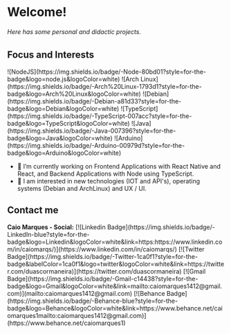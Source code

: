 <h1>Welcome!</h1>
<h6>Here has some personal and didactic projects.</h6>
<h2>Focus and Interests</h2>
![NodeJS](https://img.shields.io/badge/-Node-80bd01?style=for-the-badge&logo=node.js&logoColor=white)
![Arch Linux](https://img.shields.io/badge/-Arch%20Linux-1793d1?style=for-the-badge&logo=Arch%20Linux&logoColor=white)
![Debian](https://img.shields.io/badge/-Debian-a81d33?style=for-the-badge&logo=Debian&logoColor=white)
![TypeScript](https://img.shields.io/badge/-TypeScript-007acc?style=for-the-badge&logo=TypeScript&logoColor=white)
![Java](https://img.shields.io/badge/-Java-007396?style=for-the-badge&logo=Java&logoColor=white)
![Arduino](https://img.shields.io/badge/-Arduino-00979d?style=for-the-badge&logo=Arduino&logoColor=white)

- 🔭 I’m currently working on Frontend Applications with React Native and React, and Backend Applications with Node using TypeScript.
- 🤔 I am interested in new technologies (IOT and API's), operating systems (Debian and ArchLinux) and UX / UI.
<h2>Contact me</h2>
<b>Caio Marques - Social:</b>
[![Linkedin Badge](https://img.shields.io/badge/-LinkedIn-blue?style=for-the-badge&logo=Linkedin&logoColor=white&link=https:https://www.linkedin.com/in/caiomarqs/)](https://www.linkedin.com/in/caiomarqs/)
[![Twitter Badge](https://img.shields.io/badge/-Twitter-1ca0f1?style=for-the-badge&labelColor=1ca0f1&logo=twitter&logoColor=white&link=https://twitter.com/duascormaneira)](https://twitter.com/duascormaneira)
[![Gmail Badge](https://img.shields.io/badge/-Gmail-c14438?style=for-the-badge&logo=Gmail&logoColor=white&link=mailto:caiomarques1412@gmail.com)](mailto:caiomarques1412@gmail.com)
[![Behance Badge](https://img.shields.io/badge/-Behance-blue?style=for-the-badge&logo=Behance&logoColor=white&link=https://www.behance.net/caiomarques1mailto:caiomarques1412@gmail.com)](https://www.behance.net/caiomarques1)
